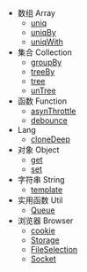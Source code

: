 
* 数组 Array
  * [uniq](uniq.md)
  * [uniqBy](uniqBy.md)
  * [uniqWith](uniqWith.md)
* 集合 Collection
  * [groupBy](groupBy.md)
  * [treeBy](treeBy.md)
  * [tree](tree.md)
  * [unTree](unTree.md)
* 函数 Function
  * [asynThrottle](asynThrottle.md)
  * [debounce](debounce.md)
* Lang
  * [cloneDeep](cloneDeep.md)
* 对象 Object
  * [get](get.md)
  * [set](set.md)
* 字符串 String
  * [template](template.md)
* 实用函数 Util
  * [Queue](Queue.md)
* 浏览器 Browser
  * [cookie](cookie.md)
  * [Storage](Storage.md)
  * [FileSelection](FileSelection.md)
  * [Socket](Socket.md)
